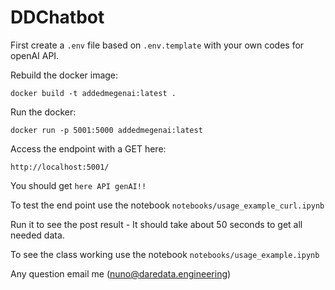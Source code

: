 # DDChatbot

First create a `.env` file based on `.env.template`
with your own codes for openAI API.

Rebuild the docker image:

```
docker build -t addedmegenai:latest . 
```

Run the docker: 

```
docker run -p 5001:5000 addedmegenai:latest 
```

Access the endpoint with a GET here:

```
http://localhost:5001/
```

You should get `here API genAI!!`

To test the end point use the notebook `notebooks/usage_example_curl.ipynb`

Run it to see the post result - It should take about 50 seconds to get all needed data.

To see the class working use the notebook `notebooks/usage_example.ipynb`


Any question email me (nuno@daredata.engineering)